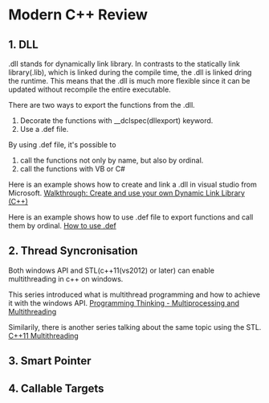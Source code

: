 # Modern C++ Review

## 1. DLL
.dll stands for dynamically link library. In contrasts to the statically link library(.lib), which is linked during the compile time, the .dll is linked dring the runtime. This means that the .dll is much more flexible since it can be updated without recompile the entire executable. 

There are two ways to export the functions from the .dll.
1. Decorate the functions with __dclspec(dllexport) keyword.
2. Use a .def file.

By using .def file, it's possible to 
1. call the functions not only by name, but also by ordinal.
2. call the functions with VB or C# 

Here is an example shows how to create and link a .dll in visual studio from Microsoft.
[Walkthrough: Create and use your own Dynamic Link Library (C++)](https://docs.microsoft.com/en-us/cpp/build/walkthrough-creating-and-using-a-dynamic-link-library-cpp?view=vs-2017)

Here is an example shows how to use .def file to export functions and call them by ordinal.
[How to use .def](https://blog.csdn.net/ithzhang/article/details/8208153)

## 2. Thread Syncronisation
Both  windows API and STL(c++11(vs2012) or later) can enable multithreading in c++ on windows.

This series introduced what is multithread programming and how to achieve it with the windows API.
[Programming Thinking - Multiprocessing and Multithreading](https://blog.csdn.net/luoweifu/article/details/46595285)

Similarily, there is another series talking about the same topic using the STL.
[C++11 Multithreading](https://thispointer.com/c-11-multithreading-part-1-three-different-ways-to-create-threads/)

## 3. Smart Pointer

## 4. Callable Targets
